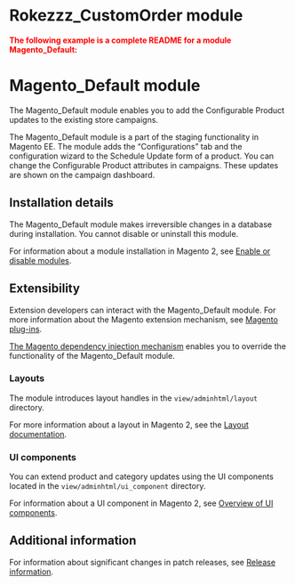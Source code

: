 # Rokezzz_CustomOrder module

<font color='red'>**The following example is a complete README for a module Magento_Default:** </font>
# Magento_Default module
The Magento_Default module enables you to add the Configurable Product updates to the existing store campaigns.

The Magento_Default module is a part of the staging functionality in Magento EE. The module adds the “Configurations” tab and the configuration wizard to the Schedule Update form of a product. You can change the Configurable Product attributes in campaigns. These updates are shown on the campaign dashboard.

## Installation details

The Magento_Default module makes irreversible changes in a database during installation. You cannot disable or uninstall this module.

For information about a module installation in Magento 2, see [Enable or disable modules](https://devdocs.magento.com/guides/v2.4/install-gde/install/cli/install-cli-subcommands-enable.html).

## Extensibility

Extension developers can interact with the Magento_Default module. For more information about the Magento extension mechanism, see [Magento plug-ins](https://devdocs.magento.com/guides/v2.4/extension-dev-guide/plugins.html).

[The Magento dependency injection mechanism](https://devdocs.magento.com/guides/v2.4/extension-dev-guide/depend-inj.html) enables you to override the functionality of the Magento_Default module.

### Layouts

The module introduces layout handles in the `view/adminhtml/layout` directory.

For more information about a layout in Magento 2, see the [Layout documentation](https://devdocs.magento.com/guides/v2.4/frontend-dev-guide/layouts/layout-overview.html).

### UI components

You can extend product and category updates using the UI components located in the `view/adminhtml/ui_component` directory.

For information about a UI component in Magento 2, see [Overview of UI components](https://devdocs.magento.com/guides/v2.4/ui_comp_guide/bk-ui_comps.html).

## Additional information

For information about significant changes in patch releases, see [Release information](https://devdocs.magento.com/guides/v2.4/release-notes/bk-release-notes.html).
